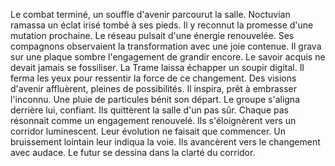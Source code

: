 Le combat terminé, un souffle d'avenir parcourut la salle.
Noctuvian ramassa un éclat irisé tombé à ses pieds.
Il y reconnut la promesse d'une mutation prochaine.
Le réseau pulsait d'une énergie renouvelée.
Ses compagnons observaient la transformation avec une joie contenue.
Il grava sur une plaque sombre l'engagement de grandir encore.
Le savoir acquis ne devait jamais se fossiliser.
La Trame laissa échapper un soupir digital.
Il ferma les yeux pour ressentir la force de ce changement.
Des visions d'avenir affluèrent, pleines de possibilités.
Il inspira, prêt à embrasser l'inconnu.
Une pluie de particules bénit son départ.
Le groupe s'aligna derrière lui, confiant.
Ils quittèrent la salle d'un pas sûr.
Chaque pas résonnait comme un engagement renouvelé.
Ils s'éloignèrent vers un corridor luminescent.
Leur évolution ne faisait que commencer.
Un bruissement lointain leur indiqua la voie.
Ils avancèrent vers le changement avec audace.
Le futur se dessina dans la clarté du corridor.
